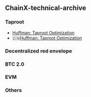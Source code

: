 ## ChainX-technical-archive

### Taproot
- [Huffman: Taproot Optimization](https://github.com/chainx-org/chainx-technical-archive/tree/main/Daiwei/Taproot)
- :cn:[Huffman: Taproot Optimization](https://github.com/chainx-org/chainx-technical-archive/tree/main/Daiwei/Taproot)

### Decentralized red envelope


### BTC 2.0


### EVM


### Others
